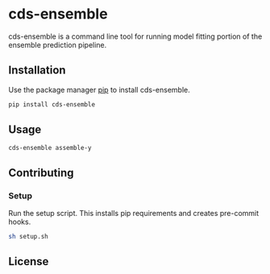 # cds-ensemble

cds-ensemble is a command line tool for running model fitting portion of the ensemble prediction pipeline.

## Installation

Use the package manager [pip](https://pip.pypa.io/en/stable/) to install cds-ensemble.

```bash
pip install cds-ensemble
```

## Usage

```
cds-ensemble assemble-y
```

## Contributing
### Setup
Run the setup script. This installs pip requirements and creates pre-commit hooks.

```bash
sh setup.sh
```

## License
